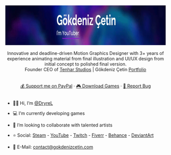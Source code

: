 <!-- PROFILE LOGO -->
<br />
<p align="center">
  <a href="https://github.com/DryreL/">
    <img src="assets/img/Banner.gif" alt="Banner" width="1250" height="125">
  </a>

  <!-- <h3 align="center">Gökdeniz Çetin</h3> -->

  <p align="center">
    Innovative and deadline-driven Motion Graphics Designer with 3+ years of experience animating material from final illustration and UI/UX design from initial concept to polished final version.
	<br />
	Founder CEO of <a href="https://tenharstudios.wordpress.com">Tenhar Studios</a> | Gökdeniz Çetin <a href="https://gokdenizcetin.com">Portfolio</a>
	<br />
	<br />
	<br />
	<a href="https://www.paypal.com/donate?hosted_button_id=Z37EHTDSQG7D4">💰 Support me on PayPal</a>
    ·
	<a href="https://dryrel.itch.io">🎮 Download Games</a>
    ·
    <a href="mailto:contact@gokdenizcetin.com">🔴 Report Bug</a>
	<br />
	<br />


- 👦🏻 Hi, I’m <a href="#">@DryreL</a>
- 💻 I’m currently developing games
- 💜 I’m looking to collaborate with talented artists
- ⭐️ Social: <a href="https://steamcommunity.com/id/DryreL/">Steam</a> - <a href="https://youtube.com/c/DryreL">YouTube</a> - <a href="https://twitch.tv/DryreL">Twitch</a> - <a href="https://fiverr/DryreL/">Fiverr</a> - <a href="https://behance.net/DryreL">Behance</a> - <a href="https://deviantart.com/dryrel">DeviantArt</a>
- 📧 E-Mail: contact@gokdenizcetin.com

  </p>
</p>

<!---
DryreL/DryreL is a ✨ special ✨ repository because its `README.md` (this file) appears on your GitHub profile.
You can click the Preview link to take a look at your changes.
--->
